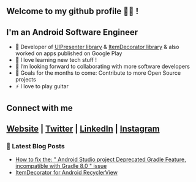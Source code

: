 ## Welcome to my github profile 👋🏾 !

## I'm an Android Software Engineer

- 🔭 Developer of [UIPresenter library](https://github.com/germainkevinbusiness/UIPresenter) & [ItemDecorator library](https://github.com/kevingermainbusiness/ItemDecorator) & also worked on apps published on Google Play
- 🌱 I love learning new tech stuff !
- 👯 I’m looking forward to collaborating with more software developers
- 🥅 Goals for the months to come: Contribute to more Open Source projects
- ⚡ I love to play guitar

## Connect with me
[Website](https://realgermainkevin.web.app/) | [Twitter](https://twitter.com/kevincodes_) | [LinkedIn](https://www.linkedin.com/in/gkevincodes/) | [Instagram](https://www.instagram.com/kevincodes_/)
---

### 📕 Latest Blog Posts

<!-- BLOG-POST-LIST:START -->
- [How to fix the: " Android Studio project Deprecated Gradle Feature, incompatible with Gradle 8.0 " issue](https://germainkevin.hashnode.dev/android-studio-deprecated-gradle-feature-for-gradle-8-dot-0-fix)
- [ItemDecorator for Android RecyclerView](https://germainkevin.hashnode.dev/itemdecorator-for-android-recyclerview)
<!-- BLOG-POST-LIST:END -->
